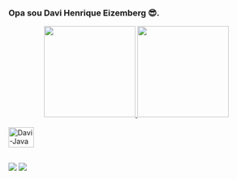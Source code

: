 ### Opa sou Davi Henrique Eizemberg 😎.




<div align="center">
  <a href="https://github.com/daviheizemberg">
  <img height="180em" src="https://github-readme-stats.vercel.app/api?username=daviheizemberg&show_icons=true&theme=yeblu&include_all_commits=true&count_private=true"/>
  <img height="180em" src="https://github-readme-stats.vercel.app/api/top-langs/?username=daviheizemberg&layout=compact&langs_count=7&theme=yeblu"/>
</div>

<div style="display: inline_block"><br>
  <img align="center" alt="Davi-Java" height="40" width="50" src="https://cdn.jsdelivr.net/gh/devicons/devicon/icons/java/java-original-wordmark.svg" ">
</div>

##

<div> 
  <a href="https://www.instagram.com/daviheizem/" target="_blank"><img src="https://img.shields.io/badge/-Instagram-%23E4405F?style=for-the-badge&logo=instagram&logoColor=white" target="_blank"></a>
  <a href="https://www.linkedin.com/in/davi-henrique-eizemberg-b53747205/" target="_blank"><img src="https://img.shields.io/badge/-LinkedIn-%230077B5?style=for-the-badge&logo=linkedin&logoColor=white" target="_blank"></a>  
</div>

##
